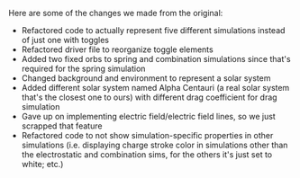 Here are some of the changes we made from the original:
* Refactored code to actually represent five different simulations instead of just one with toggles
* Refactored driver file to reorganize toggle elements
* Added two fixed orbs to spring and combination simulations since that's required for the spring simulation
* Changed background and environment to represent a solar system
* Added different solar system named Alpha Centauri (a real solar system that's the closest one to ours) with different drag coefficient for drag simulation
* Gave up on implementing electric field/electric field lines, so we just scrapped that feature
* Refactored code to not show simulation-specific properties in other simulations (i.e. displaying charge stroke color in simulations other than the electrostatic and combination sims, for the others it's just set to white; etc.)
